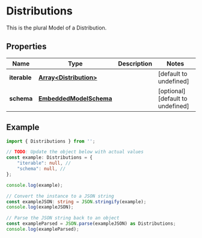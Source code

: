 
# Distributions

This is the plural Model of a Distribution.

## Properties

Name | Type | Description | Notes
------------ | ------------- | ------------- | -------------
**iterable** | [**Array&lt;Distribution&gt;**](Distribution) |  | [default to undefined]
**schema** | [**EmbeddedModelSchema**](EmbeddedModelSchema) |  | [optional] [default to undefined]

## Example

```typescript
import { Distributions } from '';

// TODO: Update the object below with actual values
const example: Distributions = {
    "iterable": null, // 
    "schema": null, // 
};

console.log(example);

// Convert the instance to a JSON string
const exampleJSON: string = JSON.stringify(example);
console.log(exampleJSON);

// Parse the JSON string back to an object
const exampleParsed = JSON.parse(exampleJSON) as Distributions;
console.log(exampleParsed);
```




